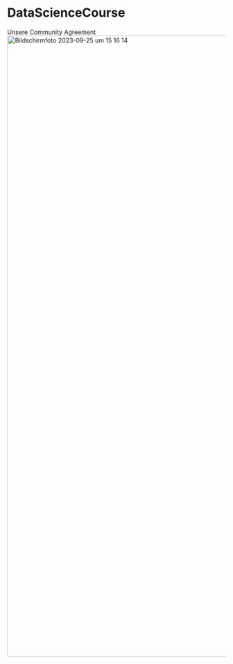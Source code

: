 # DataScienceCourse

Unsere Community Agreement
<img width="1429" alt="Bildschirmfoto 2023-09-25 um 15 16 14" src="https://github.com/tbilgin/DataScienceCourse/assets/26571015/1c29815c-9ea0-416c-a774-5ce2c1dcd4c5">
